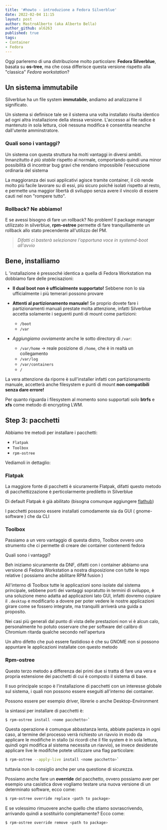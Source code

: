 ```yaml
---
title: '#howto - introduzione a Fedora Silverblue'
date: 2022-02-04 11:15
layout: post 
author: MastroAlberto (aka Alberto Bella) 
author_github: al6263
published: true
tags:
- Container
- Fedora
---
```


Oggi parleremo di una distribuzione molto particolare: **Fedora Silverblue**, basata su **os-tree**, ma che cosa differisce questa versione rispetto alla "classica" *Fedora workstation*?

## Un sistema immutabile

Silverblue ha un file system **immutabile**, andiamo ad analizzarne il significato.  

Un sistema si definisce tale se il sistema una volta installato risulta identico ad ogni altra installazione della stessa versione. 
L'accesso ai file radice è mantenuto in sola lettura, cioè nessuna modifica è consentita neanche dall'utente amminstratore.

### Quali sono i vantaggi?

Un sistema con questa struttura ha molti vantaggi in diversi ambiti.  
Innanzitutto *è più stabile* rispetto al normale, comportando quindi una minor possibilità di incontrar bug gravi che rendano impossibile l'esecuzione ordinaria del sistema

La maggioranza dei suoi applicativi agisce tramite container, il ciò rende molto più facile lavorare su di essi, più sicuro poiché isolati rispetto al resto, e permette una maggior libertà di sviluppo senza avere il vincolo di essere cauti nel non "rompere tutto".

### Rollback? Ne abbiamo!

E se avessi bisogno di fare un rollback? No problem! 
Il package manager utilizzato in silverblue, **rpm-ostree** permette di fare tranquillamente un rollback allo stato precendente all'utilizzo del PM.

> *Difatti ci basterà selezionare l'opportuna voce in systemd-boot all'avvio*



## Bene, installiamo

L 'installazione è pressoché identica a quella di Fedora Workstation ma dobbiamo fare delle precisazioni:

- **Il dual boot non è ufficialmente supportato!** Sebbene non lo sia ufficialmente i più temerari possono provare

- **Attenti al partizionamento manuale!** Se proprio  dovete fare i partizionamenti manuali prestate molta attenzione, infatti Silverblue accetta solamente i seguenti punti di mount come partizioni: 
  - `/boot`
  - `/var`

- *Aggiungiamo ovviamente* anche le sotto directory di `/var`:

   - `/var/home`  -> reale posizione di `/home`, che è in realtà un collegamento
   - `/var/log`
   - `/var/containers`
   - `/`

La vera attenzione da riporre è sull'installer infatti con partizionamento manuale, accetterà anche filesystem e punti di mount **non compatibili senza dare errore!**

Per quanto riguarda i filesystem al momento sono supportati solo **btrfs** e **xfs** come metodo di encrypting LWM.



## Step 3: pacchetti

Abbiamo tre metodi per installare i pacchetti:

- `Flatpak`
- `Toolbox`
- `rpm-ostree`

Vediamoli in dettaglio:



### Flatpak

La maggiore fonte di pacchetti è sicuramente Flatpak, difatti questo metodo di pacchettizzazione è perticolarmente prediletto in Silverblue 

Di default Flatpak è già abilitato (bisogna comunque aggiungere [flathub](https://linuxhub.it/articles/howto-installazione-di-flatpak-e-configurazione-di-flathub/))

I pacchetti possono essere installati comodamente sia da GUI ( gnome-software ) che da CLI 

### Toolbox

Passiamo a un vero vantaggio di questa distro, Toolbox ovvero uno strumento che ci permette di creare dei container contenenti fedora 

Quali sono i vantaggi? 

Beh iniziamo sicuramente da DNF, difatti con i container abbiamo una versione di Fedora Workstation a nostra disposizione con tutte le repo relative ( possiamo anche abilitare RPM fusion )

All'interno di Toolbox tutte le applicazioni sono isolate dal sistema principale, sebbene porti dei vantaggi sopratutto in termini di sviluppo, è una soluzione meno adatta ad applicazioni lato GUI, infatti dovremo copiare il `.desktop` e modificarlo a dovere per poter vedere le nostre applicazioni girare come se fossero integrate, ma tranquilli arriverà una guida a proposito. 

Nei casi più generali dal punto di vista delle prestazioni non vi è alcun calo, personalmente ho potuto osservare che per software del calibro di Chromium ritarda qualche secondo nell'apertura

Un altro difetto che può essere fastidioso è che su GNOME non si possono appuntare le applicazioni installate con questo metodo

### Rpm-ostree

Questo terzo metodo a differenza dei primi due si tratta di fare una vera e propria estensione dei pacchetti di cui è composto il sistema di base.

Il suo principale scopo è l'installazione di pacchetti con un interesse globale sul sistema, i quali non possono essere eseguiti all'interno dei container.

Possono essere per esempio driver, librerie o anche Desktop-Environment

la sintassi per installare di pacchetti è: 

```bash
$ rpm-ostree install <nome pacchetto>`
```

Questa operazione è comunque abbastanza lenta, abbiate pazienza in ogni caso, al termine del processo verrà richiesto un riavvio in modo da applicare le modifiche in stallo (si ricordi che il file system è in sola lettura, quindi ogni modifica al sistema necessita un riavvio), se invece desiderate applicare live le modifche potete utilizzare una flag particolare:

```bash
$ rpm-ostree --apply-live install <nome pacchetto>` 
```

tuttavia non lo consiglio anche per una questione di sicurezza.

Possiamo anche fare un **override** del pacchetto, ovvero possiamo aver per esempio una casistica dove vogliamo testare una nuova versione di un determinato software, ecco come:

```bash
$ rpm-ostree override replace <path to package>
```

E se volessimo rimuovere anche quello che stiamo sovrascrivendo, arrivando quindi a sostituirlo completamente? Ecco come:

```bash
$ rpm-ostree override remove <path to package>
```